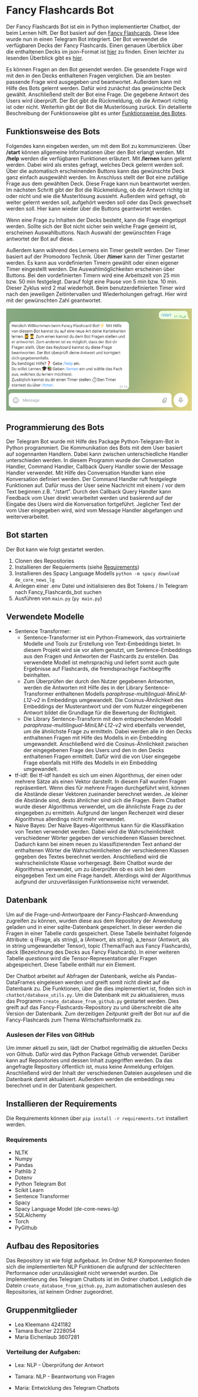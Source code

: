 # Fancy Flashcards Bot

Der Fancy Flashcards Bot ist ein in Python implementierter Chatbot, der beim Lernen hilft. Der Bot basiert auf den [Fancy Flashcards](https://github.com/fancy-flashcard/ffc). Diese Idee wurde nun in einen Telegram Bot integriert. Der Bot verwendet die verfügbaren Decks der Fancy Flashcards. Einen genauen Überblick über die enthaltenen Decks im json-Format ist [hier](https://github.com/fancy-flashcard/deck-collection/tree/main/wirtschaftsinformatik) zu finden.
Einen leichter zu lesenden Überblick gibt es [hier](https://github.com/michael-spengler/DHBW-Learning-Apps/blob/main/training-data.md).

Es können Fragen an den Bot gesendet werden. Die gesendete Frage wird mit den in den Decks enthaltenen Fragen verglichen. Die am besten passende Frage wird ausgegeben und beantwortet. 
Außerdem kann mit Hilfe des Bots gelernt werden. Dafür wird zunächst das gewünschte Deck gewählt. Anschließend stellt der Bot eine Frage. Die gegebene Antwort des Users wird überprüft. Der Bot gibt die Rückmeldung, ob die Antwort richtig ist oder nicht. Weiterhin gibt der Bot die Musterlösung zurück.
Ein detailierte Beschreibung der Funktionsweise gibt es unter [Funktionsweise des Botes](Funktionsweise-des-Botes).

## Funktionsweise des Bots

Folgendes kann eingeben werden, um mit dem Bot zu kommunizieren.
Über **/start** können allgemeine Informationen über den Bot erlangt werden. Mit **/help** werden die verfügbaren Funktionen erläutert. 
Mit **/lernen** kann gelernt werden. Dabei wird als erstes gefragt, welches Deck gelernt werden soll. Über die automatisch erscheinenden Buttons kann das gewünschte Deck ganz einfach ausgewählt werden. Im Anschluss stellt der Bot eine zufällige Frage aus dem gewählten Deck. Diese Frage kann nun beantwortet werden.
Im nächsten Schritt gibt der Bot die Rückmeldung, ob die Antwort richitg ist oder nicht und wie die Musterlösung aussieht. Außerdem wird gefragt, ob weiter gelernt werden soll, aufgehört werden soll oder das Deck gewechselt werden soll. Hier kann wieder über die Buttons geantwortet werden. 

Wenn eine Frage zu Inhalten der Decks besteht, kann die Frage eingetippt werden. Sollte sich der Bot nicht sicher sein welche Frage gemeint ist, erscheinen Auswahlbuttons. Nach Auswahl der gewünschten Frage antwortet der Bot auf diese.

Außerdem kann während des Lernens ein Timer gestellt werden. Der Timer basiert auf der Promodoro Technik. Über **/timer** kann der Timer gestartet werden. Es kann aus vordefinierten Timern gewählt oder einen eigener Timer eingestellt werden. Die Auswahlmöglichkeiten erscheinen über Buttons. Bei den vordefinierten Timern wird eine Arbeitszeit von 25 min bzw. 50 min festgelegt. Darauf folgt eine Pause von 5 min bzw. 10 min. Dieser Zyklus wird 2 mal wiederholt. Beim benutzerdefinierten Timer wird nach den jeweiligen Zeitintervallen und Wiederholungen gefragt. Hier wird mit der gewünschten Zahl geantwortet.

![alt text](https://github.com/LeaKleemann/Fancy_Flashcards_Bot_project/blob/main/Screenshot_start.png)


## Programmierung des Bots
Der Telegram Bot wurde mit Hilfe des Package Python-Telegram-Bot in Python programmiert. Die Kommunikation des Bots mit dem User basiert auf sogennanten Handlern. Dabei kann zwischen unterschiedliche Handler unterschieden werden. In diesem Programm wurde der Conversation Handler, Command Handler, Callback Query Handler sowie der Message Handler verwendet. Mit Hilfe des Conversation Handler kann eine Konversation definiert werden. Der Command Handler ruft festgelegte Funktionen auf. Dafür muss der User seine Nachricht mit einem / vor dem Text beginnen z.B. "/start". Durch den Callback Query Handler kann Feedback vom User direkt verarbeitet werden und basierend auf der Eingabe des Users wird die Konversation fortgeführt. Jeglicher Text der vom User eingegeben wird, wird vom Message Handler abgefangen und weiterverarbeitet.

## Bot starten
Der Bot kann wie folgt gestartet werden.

1. Clonen des Repositories
2. Installieren der Requierments (siehe [Requirements](Requirements))
3. Installieren des Spacy Language Modells `python -m spacy download de_core_news_lg`
4. Anlegen einer .env Datei und initialisieren des Bot Tokens / In Telegram nach Fancy_Flashcards_bot suchen
5. Ausführen von `main.py` (`py main.py`)

## Verwendete Modelle

- Sentence Transformer:
  - Sentence-Transformer ist ein Python-Framework, das vortrainierte Modelle und Tools zur Erstellung von Text-Embeddings bietet. In diesem Projekt wird sie vor allem genutzt, um Sentence-Embeddings aus den Fragen und Antworten der Flashcards zu erstellen. Das verwendete Modell ist mehrsprachig und liefert somit auch gute Ergebnisse auf Flashcards, die fremdsprachige Fachbegriffe beinhalten.
  - Zum Überprüfen der durch den Nutzer gegebenen Antworten, werden die Antworten mit Hilfe des in der Library Sentence-Transformer enthaltenen Modells *paraphrase-multilingual-MiniLM-L12-v2* in Embeddings umgewandelt. Die Cosinus-Ähnlichkeit des Embeddings der Musterantwort und der vom Nutzer eingegebenen Antwort bildet die Grundlage für die Bewertung der Richtigkeit.
  - Die Library Sentence-Transform mit dem entsprechenden Modell *paraphrase-multilingual-MiniLM-L12-v2* wird ebenfalls verwendet, um die ähnlichste Frage zu ermitteln. Dabei werden alle in den Decks enthaltenen Fragen mit Hilfe des Modells in ein Embedding umgewandelt. Anschließend wird die Cosinus-Ähnlichkeit zwischen der eingegebenen Frage des Users und den in den Decks enthaltenen Fragen ermittelt. Dafür wird die von User eingegebe Frage ebenfalls mit Hilfe des Modells in ein Embedding umgewandelt.
- tf-idf:
Bei tf-idf handelt es sich um einen Algorithmus, der einen oder mehrere Sätze als einen Vektor darstellt. In diesem Fall wurden Fragen repräsentiert. Wenn dies für mehrere Fragen durchgeführt wird, können die Abstände dieser Vektoren zueinander berechnet werden. Je kleiner die Abstände sind, desto ähnlicher sind sich die Fragen. Beim Chatbot wurde dieser Algorithmus verwendet, um die ähnlichste Frage zu der eingegeben zu ermitteln. Aufgrund der langen Rechenzeit wird dieser Algorithmus allerdings nicht mehr verwendet.
- Naive Bayes:
Der Naive Bayes-Algorithmus kann für die Klassifikation von Texten verwendet werden. Dabei wird die Wahrscheinlichkeit verschiedener Wörter gegeben der verschiedenen Klassen berechnet. Dadurch kann bei einem neuen zu klassifizierenden Text anhand der enthaltenen Wörter die Wahrscheinlicheiten der verschiedenen Klassen gegeben des Textes berechnet werden. Anschließend wird die wahrscheinlichste Klasse vorhergesagt. Beim Chatbot wurde der Algorithmus verwendet, um zu überprüfen ob es sich bei dem eingegeben Text um eine Frage handelt. Allerdings wird der Algorithmus aufgrund der unzuverlässigen Funktionsweise nicht verwendet.

## Datenbank
Um auf die Frage-und-Antwortpaare der Fancy-Flashcard-Anwendung zugreifen zu können, wurden diese aus dem Repository der Anwendung geladen und in einer sqlite-Datenbank gespeichert. In dieser werden die Fragen in einer Tabelle *cards* gespeichert. Diese Tabelle beinhaltet folgende Attribute: q (Frage, als string), a (Antwort, als string), a_tensor (Antwort, als in string umgewandelter Tensor), topic (Thema/Fach aus Fancy Flashcards), deck (Bezeichnung des Decks aus Fancy Flashcards). In einer weiteren Tabelle *questions* wird die Tensor-Representation aller Fragen abgespeichert. Diese Tabelle enthält nur ein Element. 

Der Chatbot arbeitet auf Abfragen der Datenbank, welche als Pandas-DataFrames eingelesen werden und greift somit nicht direkt auf die Datenbank zu. Die Funktionen, über die dies implementiert ist, finden sich in `chatbot/database_utils.py`. Um die Datenbank mit zu aktualisieren, muss das Programm `create_database_from_github.py` gestartet werden. Dies greift auf das Fancy-Flashcards-Repository zu und überschreibt die alte Version der Datenbank. Zum derzeitigen Zeitpunkt greift der Bot nur auf die Fancy-Flashcards zum Thema Wirtschaftsinformatik zu.

### Auslesen der Files von GitHub
Um immer aktuell zu sein, lädt der Chatbot regelmäßig die aktuellen Decks von Github. Dafür wird das Python Package Github verwendet. Darüber kann auf Repositories und dessen Inhalt zugegriffen werden. Da das angefragte Repository öffentlich ist, muss keine Anmeldung erfolgen. Anschließend wird der Inhalt der verschiedenen Dateien ausgelesen und die Datenbank damit aktualisiert. Außerdem werden die embeddings neu berechnet und in der Datenbank gespeichert. 

## Installieren der Requirements
Die Requirements können über `pip install -r requirements.txt` installiert werden.

### Requirements 
- NLTK
- Numpy
- Pandas
- Pathlib 2
- Dotenv
- Python Telegram Bot 
- Scikit Learn
- Sentence Transformer
- Spacy 
-  Spacy Language Model (de-core-news-lg)
- SQLAlchemy
- Torch
- PyGithub

## Aufbau des Repositories
Das Repository ist wie folgt aufgebaut.
Im Ordner NLP Komponenten finden sich die implementierten NLP Funktionen die aufgrund der schlechteren Performance oder unzulässigkeit nicht verwendet wurden. Die Implementierung des Telegram Chatbots ist im Ordner chatbot. Lediglich die Datein `create_database_from_github.py`, zum automatischen auslesen des Repositories, ist keinem Ordner zugeordnet.

## Gruppenmitglieder
- Lea Kleemann 4241182
- Tamara Bucher 2228054
- Maria Eichenlaub 3607281

### Verteilung der Aufgaben:

- Lea: NLP - Überprüfung der Antwort 

- Tamara: NLP - Beantwortung von Fragen

- Maria: Entwicklung des Telegram Chatbots
